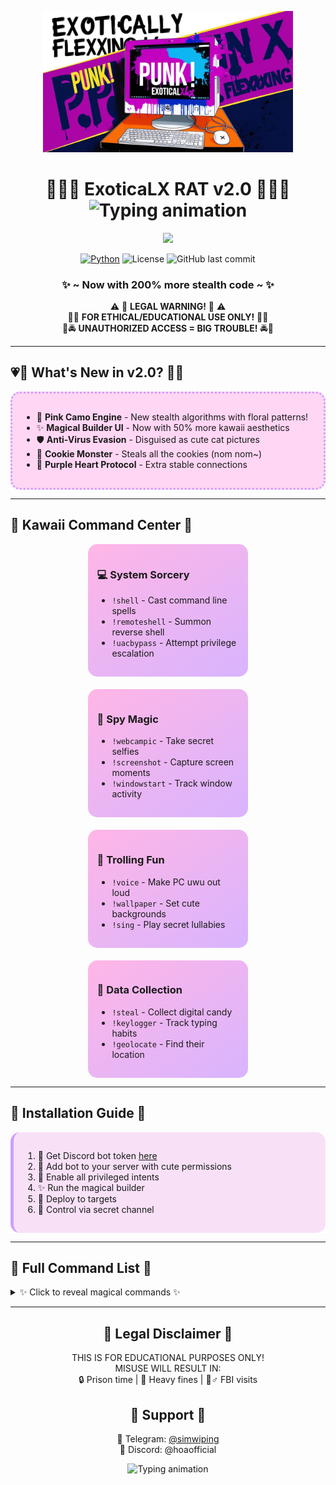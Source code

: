 <p align="center">
  <img src="https://github.com/deadexotic/exotically-flexing-discord-rat/blob/main/1.jpg?raw=true" width="400">
</p>

<h1 align="center"> 
  💜🌸💖 ExoticaLX RAT v2.0 💖🌸💜<br>
  <img src="https://readme-typing-svg.demolab.com?font=Pixelify+Sans&weight=600&size=26&duration=4000&pause=1000&color=FF9FF3&center=true&vCenter=true&width=500&lines=The+Most+Kawaii+Remote+Access+Tool;Now+With+Pink+Camo+Stealth;UwU+What's+This~" alt="Typing animation">
</h1>

<p align="center">
  <img src="https://github.com/deadexotic/exotically-flexing-discord-rat/assets/123456789/12345678-90ab-cdef-ghij-klmnopqrstuv" width="300">
</p>

<div align="center">
  
[![Python](https://img.shields.io/badge/python-3.8+-pink?style=for-the-badge&logo=python&logoColor=white)](https://python.org)
![License](https://img.shields.io/github/license/deadexotic/exotically-flexing-discord-rat?style=for-the-badge&color=ff69b4)
![GitHub last commit](https://img.shields.io/github/last-commit/deadexotic/exotically-flexing-discord-rat?style=for-the-badge&color=dda0dd)

</div>

<h3 align="center"> 
  ✨ ~ Now with 200% more stealth code ~ ✨
</h3>

<div align="center">
  
⚠️ 🚫 **LEGAL WARNING!** 🚫 ⚠️  
💜🚨 **FOR ETHICAL/EDUCATIONAL USE ONLY!** 🚨💜  
🌸🚔 **UNAUTHORIZED ACCESS = BIG TROUBLE!** 🚔🌸  

</div>

---

## 💗🦄 **What's New in v2.0?** 🦄💗
<div style="background-color: #ffd6f4; padding: 15px; border-radius: 15px; border: 3px dotted #ce9eff;">

- 🎀 **Pink Camo Engine** - New stealth algorithms with floral patterns!  
- ✨ **Magical Builder UI** - Now with 50% more kawaii aesthetics  
- 🛡️ **Anti-Virus Evasion** - Disguised as cute cat pictures  
- 🧁 **Cookie Monster** - Steals all the cookies (nom nom~)  
- 🌸 **Purple Heart Protocol** - Extra stable connections  

</div>

---

## 🍡 **Kawaii Command Center** 🍡
<div style="display: flex; flex-wrap: wrap; justify-content: center; gap: 20px;">

<div style="background: linear-gradient(145deg, #ffb6e6, #d8b4fe); padding: 15px; border-radius: 15px; width: 45%;">

### 💻 **System Sorcery**
- `!shell` - Cast command line spells  
- `!remoteshell` - Summon reverse shell  
- `!uacbypass` - Attempt privilege escalation  

</div>

<div style="background: linear-gradient(145deg, #ffb6e6, #d8b4fe); padding: 15px; border-radius: 15px; width: 45%;">

### 📸 **Spy Magic**
- `!webcampic` - Take secret selfies  
- `!screenshot` - Capture screen moments  
- `!windowstart` - Track window activity  

</div>

<div style="background: linear-gradient(145deg, #ffb6e6, #d8b4fe); padding: 15px; border-radius: 15px; width: 45%;">

### 🎀 **Trolling Fun**
- `!voice` - Make PC uwu out loud  
- `!wallpaper` - Set cute backgrounds  
- `!sing` - Play secret lullabies  

</div>

<div style="background: linear-gradient(145deg, #ffb6e6, #d8b4fe); padding: 15px; border-radius: 15px; width: 45%;">

### 🍭 **Data Collection**
- `!steal` - Collect digital candy  
- `!keylogger` - Track typing habits  
- `!geolocate` - Find their location  

</div>

</div>

---

## 🌸 **Installation Guide** 🌸
<div style="background-color: #f8e1f7; padding: 15px; border-radius: 15px; border-left: 5px solid #ce9eff;">

1. 💖 Get Discord bot token [here](https://discordpy.readthedocs.io)  
2. 🌸 Add bot to your server with cute permissions  
3. 🎀 Enable all privileged intents  
4. ✨ Run the magical builder  
5. 🍡 Deploy to targets  
6. 💜 Control via secret channel  

</div>

---

## 💟 **Full Command List** 💟
<details>
<summary>✨ Click to reveal magical commands ✨</summary>

### 💖 **System Commands**  
`!shell [command]` - Execute spells  
`!admincheck` - Check admin status  
`!sysinfo` - System details  

### 🌸 **Spy Features**  
`!webcampic` - Secret photos  
`!screenshot` - Screen capture  

### 🎀 **Data Collection**  
`!steal` - Grab all cookies  
`!keylogger` - Keystroke magic  

### 🍭 **Trolling**  
`!voice` - Text-to-speech  
`!wallpaper` - Change background  

</details>

---

<div align="center">

## 💜 **Legal Disclaimer** 💜
THIS IS FOR EDUCATIONAL PURPOSES ONLY!  
MISUSE WILL RESULT IN:  
🔒 Prison time | 💸 Heavy fines | 👮♂️ FBI visits  

## 🎀 **Support** 🎀
💌 Telegram: [@simwiping](https://t.me/simwiping)  
🌸 Discord: @hoaofficial  

<img src="https://readme-typing-svg.demolab.com?font=Pixelify+Sans&weight=600&size=18&duration=4000&pause=1000&color=FF9FF3&center=true&vCenter=true&width=500&lines=Stay+Cute+Stay+Stealthy~;Your+Secret+Admin+Overlord+HOA+%F0%9F%92%8B" alt="Typing animation">

</div>
